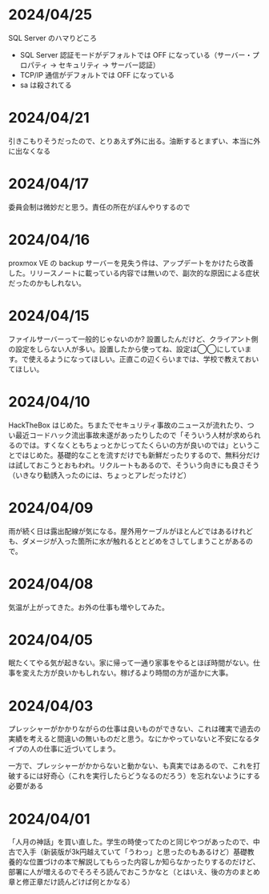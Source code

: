 # 2024/04/25
SQL Server のハマりどころ

- SQL Server 認証モードがデフォルトでは OFF になっている（サーバー・プロパティ → セキュリティ → サーバー認証）
- TCP/IP 通信がデフォルトでは OFF になっている
- sa は殺されてる

# 2024/04/21
引きこもりそうだったので、とりあえず外に出る。油断するとまずい、本当に外に出なくなる
# 2024/04/17
委員会制は微妙だと思う。責任の所在がぼんやりするので
# 2024/04/16
proxmox VE の backup サーバーを見失う件は、アップデートをかけたら改善した。リリースノートに載っている内容では無いので、副次的な原因による症状だったのかもしれない。
# 2024/04/15
ファイルサーバーって一般的じゃないのか? 設置したんだけど、クライアント側の設定をしらない人が多い。設置したから使ってね、設定は◯◯にしています。で使えるようになってほしい。正直この辺くらいまでは、学校で教えておいてほしい。

# 2024/04/10
HackTheBox はじめた。ちまたでセキュリティ事故のニュースが流れたり、つい最近コードハック流出事故未遂があったりしたので「そういう人材が求められるのでは。すくなくともちょっとかじってたくらいの方が良いのでは」ということではじめた。基礎的なことを流すだけでも新鮮だったりするので、無料分だけは試しておこうとおもわれ。リクルートもあるので、そういう向きにも良さそう（いきなり勧誘入ったのには、ちょっとアレだったけど）

# 2024/04/09
雨が続く日は露出配線が気になる。屋外用ケーブルがほとんどではあるけれども、ダメージが入った箇所に水が触れるととどめをさしてしまうことがあるので。

# 2024/04/08
気温が上がってきた。お外の仕事も増やしてみた。

# 2024/04/05
眠たくてやる気が起きない。家に帰って一通り家事をやるとほぼ時間がない。仕事を変えた方が良いかもしれない。稼げるより時間の方が遥かに大事。

# 2024/04/03
プレッシャーがかかりながらの仕事は良いものができない、これは確実で過去の実績を考えると間違いの無いものだと思う。なにかやっていないと不安になるタイプの人の仕事に近づいてしまう。

一方で、プレッシャーがかからないと動かない、も真実ではあるので、これを打破するには好奇心（これを実行したらどうなるのだろう）を忘れないようにする必要がある

# 2024/04/01
「人月の神話」を買い直した。学生の時使ってたのと同じやつがあったので、中古で入手（新装版が3k円越えていて「うわっ」と思ったのもあるけど）基礎教養的な位置づけの本で解説してもらった内容しか知らなかったりするのだけど、部署に人が増えるのでそろそろ読んでおこうかなと（とはいえ、後の方のまとめ章と修正章だけ読んどけば何とかなる）
